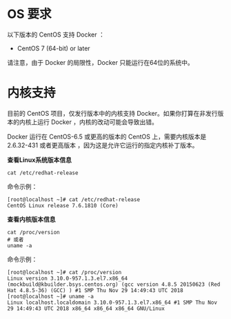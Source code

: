 # OS 要求

以下版本的 CentOS 支持 Docker ：

- CentOS 7 (64-bit) or later

请注意，由于 Docker 的局限性，Docker 只能运行在64位的系统中。

# 内核支持

目前的 CentOS 项目，仅发行版本中的内核支持 Docker。如果你打算在非发行版本的内核上运行 Docker ，内核的改动可能会导致出错。

Docker 运行在 CentOS-6.5 或更高的版本的 CentOS 上，需要内核版本是 2.6.32-431 或者更高版本 ，因为这是允许它运行的指定内核补丁版本。

**查看Linux系统版本信息**

```
cat /etc/redhat-release
```

命令示例：

```
[root@localhost ~]# cat /etc/redhat-release 
CentOS Linux release 7.6.1810 (Core)
```


**查看内核版本信息**

```
cat /proc/version
# 或者
uname -a
```

命令示例：

```
[root@localhost ~]# cat /proc/version 
Linux version 3.10.0-957.1.3.el7.x86_64 (mockbuild@kbuilder.bsys.centos.org) (gcc version 4.8.5 20150623 (Red Hat 4.8.5-36) (GCC) ) #1 SMP Thu Nov 29 14:49:43 UTC 2018
[root@localhost ~]# uname -a
Linux localhost.localdomain 3.10.0-957.1.3.el7.x86_64 #1 SMP Thu Nov 29 14:49:43 UTC 2018 x86_64 x86_64 x86_64 GNU/Linux
```
